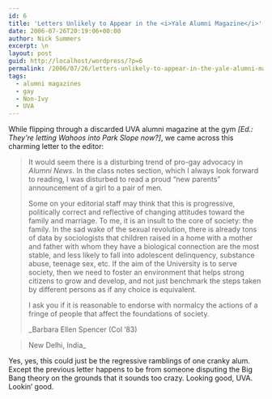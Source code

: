 ```yaml
---
id: 6
title: 'Letters Unlikely to Appear in the <i>Yale Alumni Magazine</i>'
date: 2006-07-26T20:19:06+00:00
author: Nick Summers
excerpt: \n
layout: post
guid: http://localhost/wordpress/?p=6
permalink: /2006/07/26/letters-unlikely-to-appear-in-the-yale-alumni-magazine/
tags:
  - alumni magazines
  - gay
  - Non-Ivy
  - UVA
---
```

While flipping through a discarded UVA alumni magazine at the gym _[Ed.: They&#8217;re letting Wahoos into Park Slope now?]_, we came across this charming letter to the editor:

> It would seem there is a disturbing trend of pro-gay advocacy in _Alumni News_. In the class notes section, which I always look forward to reading, I was disturbed to read a proud &#8220;new parents&#8221; announcement of a girl to a pair of men.
> 
> Some on your editorial staff may think that this is progressive, politically correct and reflective of changing attitudes toward the family and marriage. To me, it is an insult to the core of society: the family. In the sad wake of the sexual revolution, there is already tons of data by sociologists that children raised in a home with a mother and father with whom they have a biological connection are the most stable, and less likely to fall into adolescent delinquency, substance abuse, teenage sex, etc. If the aim of the University is to serve society, then we need to foster an environment that helps strong citizens to grow and develop, and not just benchmark the steps taken by different persons as if any choice is equivalent.
> 
> I ask you if it is reasonable to endorse with normalcy the actions of a fringe of people that affect the foundations of society.
> 
> _Barbara Ellen Spencer (Col &#8217;83)
  
> New Delhi, India_

Yes, yes, this could just be the regressive ramblings of one cranky alum. Except the previous letter happens to be from someone disputing the Big Bang theory on the grounds that it sounds too crazy. Looking good, UVA. Lookin&#8217; good.